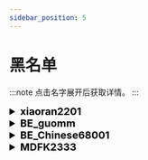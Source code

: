 ```yaml
---
sidebar_position: 5
---
```


# 黑名单

:::note
点击名字展开后获取详情。
:::

<details>
    <summary style="font-size: 18px; color: black; font-weight: bold;">xiaoran2201</summary>
    <div style="padding: 10px; background-color: #f9f9f9; border: 1px solid #ddd; border-radius: 5px; margin-top: 5px;">
        <p><strong>UUID：</strong>0c1ce964-0d2e-4deb-883d-d26fe8c01178</p>
        <p><strong>缘由：</strong>偷窃JUDAJIANGUO6341、hzm等人基地的大量潜影盒</p>
        <img src="https://s2.loli.net/2024/07/04/mRnVBSryaFhb1qE.png" alt="xiaoran.png" style="max-width: 100%; height: auto; border: 1px solid #ddd; border-radius: 5px; margin-top: 10px;" />
    </div>
</details>

<details>
    <summary style="font-size: 18px; color: black; font-weight: bold;">BE_guomm</summary>
    <div style="padding: 10px; background-color: #f9f9f9; border: 1px solid #ddd; border-radius: 5px; margin-top: 5px;">
        <p><strong>封禁时间：</strong>永久</p>
        <p><strong>XUID：</strong>00000000-0000-0000-0009-01f817bd0f06</p>
        <p><strong>IP：</strong>115.56.104.2xx （河南联通）</p>
        <p><strong>基岩版ID：</strong>guommm</p>
        <p><strong>缘由：</strong>偷窃rehabYES等人基地的大量物资，恶意破坏基地，行为恶劣</p>
        <img src="https://s2.loli.net/2024/07/04/mRnVBSryaFhb1qE.png" alt="BE_guomm.png" style="max-width: 100%; height: auto; border: 1px solid #ddd; border-radius: 5px; margin-top: 10px;" />
    </div>
</details>

<details>
    <summary style="font-size: 18px; color: black; font-weight: bold;">BE_Chinese68001</summary>
    <div style="padding: 10px; background-color: #f9f9f9; border: 1px solid #ddd; border-radius: 5px; margin-top: 5px;">
        <p><strong>封禁时间：</strong>永久</p>
        <p><strong>XUID：</strong>00000000-0000-0000-0009-01fd44638bbb</p>
        <p><strong>IP：</strong>112.12.165.209 （浙江温州文成环山南路）</p>
        <p><strong>基岩版ID：</strong>Chinese68001</p>
        <p><strong>缘由：</strong>开挂</p>
    <iframe src="//player.bilibili.com/player.html?bvid=BV1Am421V7z8&page=1" scrolling="no" border="0" frameborder="no" framespacing="0" allowfullscreen="true"> </iframe>
    </div>
</details>

<details>
    <summary style="font-size: 18px; color: black; font-weight: bold;">MDFK2333</summary>
    <div style="padding: 10px; background-color: #f9f9f9; border: 1px solid #ddd; border-radius: 5px; margin-top: 5px;">
        <p><strong>封禁时间：</strong>永久</p>
        <p><strong>UUID：</strong>UUID：6e17f450-0db1-4e90-a21d-3c912eb2d574</p>
        <p><strong>缘由：</strong>开挂</p>
    <iframe src="//player.bilibili.com/player.html?bvid=BV1Hw4m197sj&page=1" scrolling="no" border="0" frameborder="no" framespacing="0" allowfullscreen="true"> </iframe>
    </div>
</details>